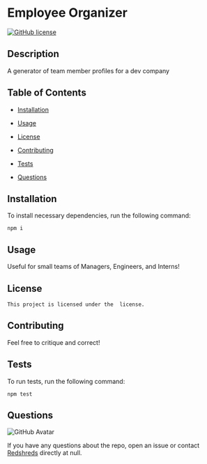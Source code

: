 # Employee Organizer
[![GitHub license](https://img.shields.io/badge/license-MIT-blue.svg)](https://github.com/Redshreds/employee-organizer)

## Description

A generator of team member profiles for a dev company

## Table of Contents 

* [Installation](#installation)

* [Usage](#usage)

* [License](#license)

* [Contributing](#contributing)

* [Tests](#tests)

* [Questions](#questions)

## Installation

To install necessary dependencies, run the following command:

```
npm i
```

## Usage

Useful for small teams of Managers, Engineers, and Interns!

## License

    This project is licensed under the  license.
    
## Contributing

Feel free to critique and correct!

## Tests

To run tests, run the following command:

```
npm test
```

## Questions

![GitHub Avatar](https://avatars0.githubusercontent.com/u/58519368?v=4)

If you have any questions about the repo, open an issue or contact [Redshreds](https://api.github.com/users/Redshreds) directly at null.
